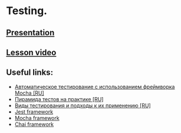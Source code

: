 # Testing.

## [Presentation](https://slides.com/aleh_lipski/testing)

## [Lesson video](https://disk.yandex.ru/i/S5bqDRl7fl9Z9g)  

## Useful links:
* [Автоматическое тестирование c использованием фреймворка Mocha [RU]](https://learn.javascript.ru/testing-mocha)
* [Пирамида тестов на практике [RU]](https://habr.com/ru/post/358950/)
* [Виды тестирования и подходы к их применению [RU]](https://habr.com/ru/post/81226/)
* [Jest framework](https://jestjs.io/)
* [Mocha framework](https://mochajs.org/)
* [Chai framework](https://www.chaijs.com/)